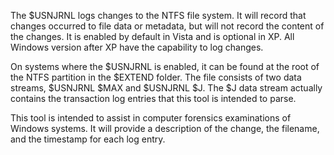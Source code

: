 The $USNJRNL logs changes to the NTFS file system. It will record that changes occurred to file data or metadata, but will not record the content of the changes. It is enabled by default in Vista and is optional in XP. All Windows version after XP have the capability to log changes.

On systems where the $USNJRNL is enabled, it can be found at the root of the NTFS partition in the $EXTEND folder. The file consists of two data streams, $USNJRNL $MAX and $USNJRNL $J. The $J data stream actually contains the transaction log entries that this tool is intended to parse.

This tool is intended to assist in computer forensics examinations of Windows systems. It will provide a description of the change, the filename, and the timestamp for each log entry.